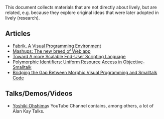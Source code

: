 This document collects materials that are not directly about lively, but are related, e.g. because they explore original ideas that were later adopted in lively (research).

## Articles

- [Fabrik. A Visual Programming Environment](http://worrydream.com/refs/Ingalls%20-%20Fabrik,%20A%20Visual%20Programming%20Environment.pdf)
- [Mashups: The new breed of Web app](https://www.researchgate.net/publication/235334995_Mashups_The_new_breed_of_Web_app)
- [Toward A more Scalable End-User Scripting Language](http://www.tinlizzie.org/~awarth/papers/c5-08.pdf)
- [Polymorphic Identifiers: Uniform Resource Access in Objective-Smalltalk](http://www.hirschfeld.org/writings/media/WeiherHirschfeld_2013_PolymorphicIdentifiersUniformResourceAccessInObjectiveSmalltalk_AcmDL.pdf)
- [Bridging the Gap Between Morphic Visual Programming and Smalltalk Code](https://dl.acm.org/doi/pdf/10.1145/1352678.1352685)

## Talks/Demos/Videos

- [Yoshiki Ohshima](https://www.youtube.com/user/yoshikiohshima/videos)s YouTube Channel contains, among others, a lot of Alan Kay Talks.